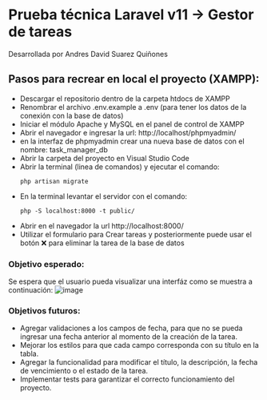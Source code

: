 # Prueba técnica Laravel v11 -> Gestor de tareas

Desarrollada por Andres David Suarez Quiñones

## Pasos para recrear en local el proyecto (XAMPP):

-   Descargar el repositorio dentro de la carpeta htdocs de XAMPP
-   Renombrar el archivo .env.example a .env (para tener los datos de la conexión con la base de datos)
-   Iniciar el módulo Apache y MySQL en el panel de control de XAMPP
-   Abrir el navegador e ingresar la url: http://localhost/phpmyadmin/
-   en la interfaz de phpmyadmin crear una nueva base de datos con el nombre: task_manager_db
-   Abrir la carpeta del proyecto en Visual Studio Code
-   Abrir la terminal (linea de comandos) y ejecutar el comando:
    ```
    php artisan migrate
    ```
-   En la terminal levantar el servidor con el comando:
    ```
    php -S localhost:8000 -t public/
    ```
-   Abrir en el navegador la url http://localhost:8000/
-   Utilizar el formulario para Crear tareas y posteriormente puede usar el botón ❌ para eliminar la tarea de la base de datos

### Objetivo esperado:
Se espera que el usuario pueda visualizar una interfáz como se muestra a continuación:
![image](https://github.com/Adsuarez/laravel-task-manager/assets/26845524/669f5f84-d204-4062-90f7-41cb09aba47e)

### Objetivos futuros:
- Agregar validaciones a los campos de fecha, para que no se pueda ingresar una fecha anterior al momento de la creación de la tarea.
- Mejorar los estilos para que cada campo corresponda con su título en la tabla.
- Agregar la funcionalidad para modificar el título, la descripción, la fecha de vencimiento o el estado de la tarea.
- Implementar tests para garantizar el correcto funcionamiento del proyecto.

